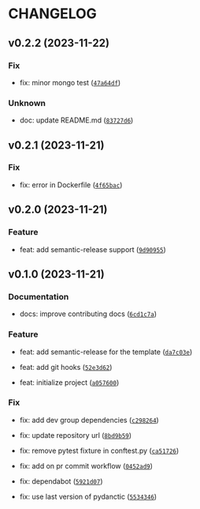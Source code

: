 # CHANGELOG



## v0.2.2 (2023-11-22)

### Fix

* fix: minor mongo test ([`47a64df`](https://github.com/maxime-houe/personal_python_project_generator/commit/47a64df4528f1a92ef10b2804c5c91bbecacc6d1))

### Unknown

* doc: update README.md ([`83727d6`](https://github.com/maxime-houe/personal_python_project_generator/commit/83727d689a7abd4003a0948bc6533b739078537f))


## v0.2.1 (2023-11-21)

### Fix

* fix: error in Dockerfile ([`4f65bac`](https://github.com/maxime-houe/personal_python_project_generator/commit/4f65bac52258129a6182e80efbc9d4af01cded7a))


## v0.2.0 (2023-11-21)

### Feature

* feat: add semantic-release support ([`9d90955`](https://github.com/maxime-houe/personal_python_project_generator/commit/9d909558e6da20b32a2a483dd1b21e9be44669d5))


## v0.1.0 (2023-11-21)

### Documentation

* docs: improve contributing docs ([`6cd1c7a`](https://github.com/maxime-houe/personal_python_project_generator/commit/6cd1c7a25659fcfd445fb5dbc6fbc8d0d4a58cb3))

### Feature

* feat: add semantic-release for the template ([`da7c03e`](https://github.com/maxime-houe/personal_python_project_generator/commit/da7c03e96ebed0cd1f9031822e0f9d3dd6d49448))

* feat: add git hooks ([`52e3d62`](https://github.com/maxime-houe/personal_python_project_generator/commit/52e3d6256248a4a943c78dec18c68eacb5cbae77))

* feat: initialize project ([`a057600`](https://github.com/maxime-houe/personal_python_project_generator/commit/a057600b74e8174f1c0a33b86bd2881f0953f076))

### Fix

* fix: add dev group dependencies ([`c298264`](https://github.com/maxime-houe/personal_python_project_generator/commit/c2982641573f2c841b8b82747d27068b1af0ae9f))

* fix: update repository url ([`8bd9b59`](https://github.com/maxime-houe/personal_python_project_generator/commit/8bd9b597da316ec9a32687b39a1814f8a3d0ce9c))

* fix: remove pytest fixture in conftest.py ([`ca51726`](https://github.com/maxime-houe/personal_python_project_generator/commit/ca51726ba424da7e5e76b82520334cb0ef2789c7))

* fix: add on pr commit workflow ([`0452ad9`](https://github.com/maxime-houe/personal_python_project_generator/commit/0452ad9f9746ec6cf093da2e7dff9b06194f25b8))

* fix: dependabot ([`5921d07`](https://github.com/maxime-houe/personal_python_project_generator/commit/5921d07a9192720d1f530ca81308a096801b28cb))

* fix: use last version of pydanctic ([`5534346`](https://github.com/maxime-houe/personal_python_project_generator/commit/55343461fd6b94a955d1f648687237eb501fb73e))
